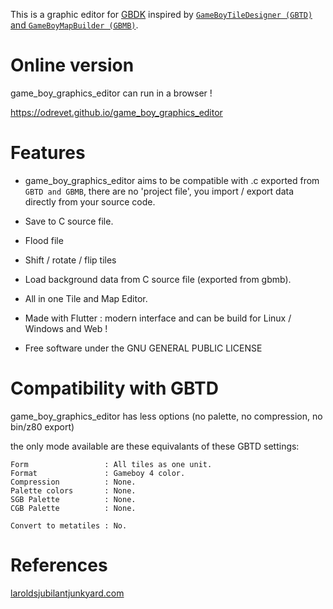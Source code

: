This is a graphic editor for [GBDK](https://github.com/gbdk-2020/gbdk-2020) inspired by 
[`GameBoyTileDesigner (GBTD)` and `GameBoyMapBuilder (GBMB)`](https://github.com/gbdk-2020/GBTD_GBMB).

# Online version

game_boy_graphics_editor can run in a browser !

https://odrevet.github.io/game_boy_graphics_editor

# Features

* game_boy_graphics_editor aims to be compatible with .c exported from `GBTD and GBMB`, there are no 'project file', you
  import / export data directly from your source code.

* Save to C source file.

* Flood file

* Shift / rotate / flip tiles

* Load background data from C source file (exported from gbmb).

* All in one Tile and Map Editor.

* Made with Flutter : modern interface and can be build for Linux / Windows and Web !

* Free software under the GNU GENERAL PUBLIC LICENSE

# Compatibility with GBTD

game_boy_graphics_editor has less options (no palette, no compression, no bin/z80 export)

the only mode available are these equivalants of these GBTD settings:

```
Form                 : All tiles as one unit.
Format               : Gameboy 4 color.
Compression          : None.
Palette colors       : None.
SGB Palette          : None.
CGB Palette          : None.

Convert to metatiles : No.
```

# References

[laroldsjubilantjunkyard.com](https://laroldsjubilantjunkyard.com/tutorials/how-to-make-a-gameboy-game/sprites-and-backgrounds/)
